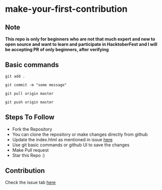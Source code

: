 # make-your-first-contribution

## Note

**This repo is only for beginners who are not that much expert and new to open source and want to learn and participate in HacktoberFest and I will be accepting PR of only beginners, after verifying**

## Basic commands

`git add .`

`git commit -m "some message"`

`git pull origin master`

`git push origin master`

## Steps To Follow

- Fork the Repository
- You can clone the repository or make changes directly from github 
- Update the index.html as mentioned in issue [here](https://github.com/altafshaikh/make-your-first-contribution/issues/9)
- Use git basic commands or github UI to save the changes
- Make Pull request
- Star this Repo :)

## Contribution

Check the issue tab [here](https://github.com/altafshaikh/make-your-first-contribution/issues/9)

